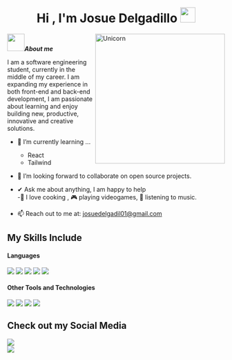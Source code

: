 <h1 align="center"><b>Hi , I'm Josue Delgadillo </b><img src="https://media.giphy.com/media/hvRJCLFzcasrR4ia7z/giphy.gif" width="35"></h1>
<!--  -->
<img align="right" width="300px" alt="Unicorn" src="https://media3.giphy.com/media/v1.Y2lkPTc5MGI3NjExaWtlOWpwaHlidDNxeGdxbGU0ZGI0NHlrdzQ3YXB1dWtreWYybTNnZiZlcD12MV9pbnRlcm5hbF9naWZfYnlfaWQmY3Q9Zw/jBOOXxSJfG8kqMxT11/giphy.gif" />



<img src="https://media4.giphy.com/media/mSq2Y8nouLVhQY720g/giphy.gif" width="40px">***About me***




I am a software engineering student, currently in the middle of my career. I am expanding my experience in both front-end and back-end development,  I am passionate about learning and enjoy building new, productive, innovative and creative solutions.

- 🌱 I’m currently learning ...
  - React
  - Tailwind
    
- 👯 I’m looking forward to collaborate on open source projects.
- ✔ Ask me about anything, I am happy to help<br>
-👾 I love cooking , 🎮 playing videogames, 🎵 listening to music.

- 📫 Reach out to me at: <a href="josuedelgadil01@gmail.com">josuedelgadil01@gmail.com</a>

## My Skills Include

<h4> Languages </h4>
<span> 
  <img src="https://img.shields.io/badge/HTML5-E34F26?style=for-the-badge&logo=html5&logoColor=white">
  <img src="https://img.shields.io/badge/CSS3-1572B6?style=for-the-badge&logo=css3&logoColor=white">
  <img src="https://img.shields.io/badge/JavaScript-F7DF1E?style=for-the-badge&logo=javascript&logoColor=black">

  <img src="https://img.shields.io/badge/node.js-339933?style=for-the-badge&logo=node.js&logoColor=white">
  <img src= "https://img.shields.io/badge/typescript-%23007ACC.svg?style=for-the-badge&logo=typescript&logoColor=white">



</span>


<h4> Other Tools and Technologies </h4>
<span>
  <img src="https://img.shields.io/badge/Git-F05032?style=for-the-badge&logo=git&logoColor=white">
  <img src="https://img.shields.io/badge/jira-%230A0FFF.svg?style=for-the-badge&logo=jira&logoColor=white">
  <img src="https://img.shields.io/badge/MySQL-4479A1?style=for-the-badge&logo=mysql&logoColor=white">
  <img src="https://img.shields.io/badge/MongoDB-47A248?style=for-the-badge&logo=mongodb&logoColor=white">

  




</span>

## Check out my Social Media

<a href="https://www.linkedin.com/in/josuedelgadillozorrilla/">
    <img src="https://img.shields.io/badge/LinkedIn-%230077B5.svg?style=for-the-badge&logo=linkedin&logoColor=white">
</a>

  
<br>
<a href="https://mail.google.com/mail/?view=cm&fs=1&to=josuedelgadil01@gmail.com&su=Contacto&body=Hola%20Josue," target="_blank">
    <img src="https://img.shields.io/badge/Gmail-D14836.svg?style=for-the-badge&logo=gmail&logoColor=white">
</a>




</div> 
